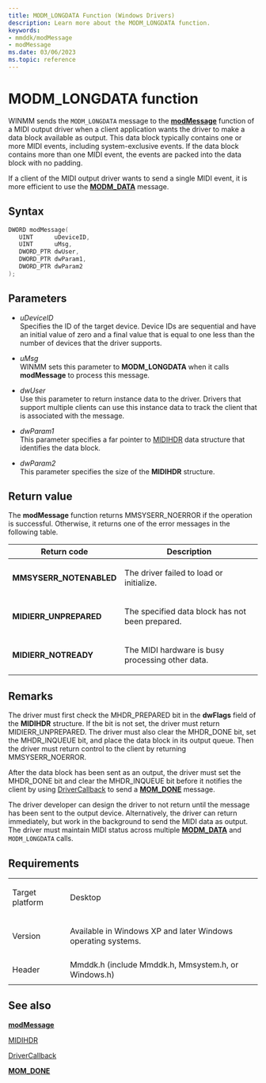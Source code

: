 ```yaml
---
title: MODM_LONGDATA Function (Windows Drivers)
description: Learn more about the MODM_LONGDATA function.
keywords:
- mmddk/modMessage
- modMessage
ms.date: 03/06/2023
ms.topic: reference
---
```


# MODM\_LONGDATA function

WINMM sends the `MODM_LONGDATA` message to the [**modMessage**](mod-message.md) function of a MIDI output driver when a client application wants the driver to make a data block available as output. This data block typically contains one or more MIDI events, including system-exclusive events. If the data block contains more than one MIDI event, the events are packed into the data block with no padding.

If a client of the MIDI output driver wants to send a single MIDI event, it is more efficient to use the [**MODM\_DATA**](modm-data.md) message.

## Syntax

``` c++
DWORD modMessage(
   UINT      uDeviceID,
   UINT      uMsg,
   DWORD_PTR dwUser,
   DWORD_PTR dwParam1,
   DWORD_PTR dwParam2
);
```

## Parameters

- *uDeviceID*  
  Specifies the ID of the target device. Device IDs are sequential and have an initial value of zero and a final value that is equal to one less than the number of devices that the driver supports.

- *uMsg*  
  WINMM sets this parameter to **MODM\_LONGDATA** when it calls **modMessage** to process this message.

- *dwUser*  
  Use this parameter to return instance data to the driver. Drivers that support multiple clients can use this instance data to track the client that is associated with the message.

- *dwParam1*  
  This parameter specifies a far pointer to [MIDIHDR](/windows/win32/api/mmeapi/ns-mmeapi-midihdr) data structure that identifies the data block.

- *dwParam2*  
  This parameter specifies the size of the **MIDIHDR** structure.

## Return value

The **modMessage** function returns MMSYSERR\_NOERROR if the operation is successful. Otherwise, it returns one of the error messages in the following table.

<table>
<thead>
<tr class="header">
<th>Return code</th>
<th>Description</th>
</tr>
</thead>
<tbody>
<tr class="odd">
<td><strong>MMSYSERR_NOTENABLED</strong></td>
<td><p>The driver failed to load or initialize.</p></td>
</tr>
<tr class="even">
<td><strong>MIDIERR_UNPREPARED</strong></td>
<td><p>The specified data block has not been prepared.</p></td>
</tr>
<tr class="odd">
<td><strong>MIDIERR_NOTREADY</strong></td>
<td><p>The MIDI hardware is busy processing other data.</p></td>
</tr>
</tbody>
</table>

## Remarks

The driver must first check the MHDR\_PREPARED bit in the **dwFlags** field of the **MIDIHDR** structure. If the bit is not set, the driver must return MIDIERR\_UNPREPARED. The driver must also clear the MHDR\_DONE bit, set the MHDR\_INQUEUE bit, and place the data block in its output queue. Then the driver must return control to the client by returning MMSYSERR\_NOERROR.

After the data block has been sent as an output, the driver must set the MHDR\_DONE bit and clear the MHDR\_INQUEUE bit before it notifies the client by using [DriverCallback](/windows/win32/api/mmiscapi/nf-mmiscapi-drivercallback) to send a [**MOM\_DONE**](mom-done.md) message.

The driver developer can design the driver to not return until the message has been sent to the output device. Alternatively, the driver can return immediately, but work in the background to send the MIDI data as output. The driver must maintain MIDI status across multiple [**MODM\_DATA**](modm-data.md) and `MODM_LONGDATA` calls.

## Requirements

<table>
<tbody>
<tr class="odd">
<td><p>Target platform</p></td>
<td>Desktop</td>
</tr>
<tr class="even">
<td><p>Version</p></td>
<td><p>Available in Windows XP and later Windows operating systems.</p></td>
</tr>
<tr class="odd">
<td><p>Header</p></td>
<td>Mmddk.h (include Mmddk.h, Mmsystem.h, or Windows.h)</td>
</tr>
</tbody>
</table>

## See also

[**modMessage**](mod-message.md)

[MIDIHDR](/windows/win32/api/mmeapi/ns-mmeapi-midihdr)

[DriverCallback](/windows/win32/api/mmiscapi/nf-mmiscapi-drivercallback)

[**MOM\_DONE**](mom-done.md)
